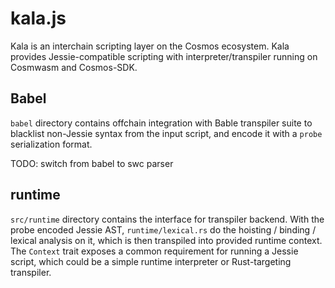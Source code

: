 # kala.js

Kala is an interchain scripting layer on the Cosmos ecosystem. Kala provides Jessie-compatible scripting with interpreter/transpiler running on Cosmwasm and Cosmos-SDK.

## Babel

`babel` directory contains offchain integration with Bable transpiler suite to blacklist non-Jessie syntax from the input script, and encode it with a `probe` serialization format.

TODO: switch from babel to swc parser

## runtime

`src/runtime` directory contains the interface for transpiler backend. With the probe encoded Jessie AST, `runtime/lexical.rs` do the hoisting / binding / lexical analysis on it, which is then transpiled into provided runtime context. The `Context` trait exposes a common requirement for running a Jessie script, which could be a simple runtime interpreter or Rust-targeting transpiler. 